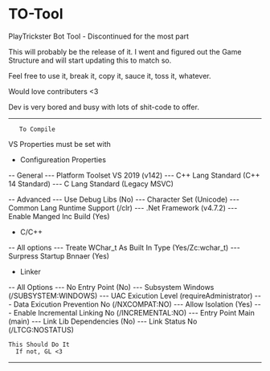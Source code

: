 # TO-Tool
PlayTrickster Bot Tool - Discontinued for the most part

This will probably be the release of it. I went and figured out the Game Structure and will start updating this to match so. 

Feel free to use it, break it, copy it, sauce it, toss it, whatever. 

Would love contributers <3

Dev is very bored and busy with lots of shit-code to offer.


-------------------------
       To Compile
       
VS Properties must be set with

- Configureation Properties

-- General
--- Platform Toolset VS 2019 (v142)
--- C++ Lang Standard (C++ 14 Standard)
--- C Lang Standard (Legacy MSVC)

-- Advanced
--- Use Debug Libs (No)
--- Character Set (Unicode)
--- Common Lang Runtime Support (/clr)
--- .Net Framework (v4.7.2)
--- Enable Manged Inc Build (Yes)

- C/C++

-- All options
--- Treate WChar_t As Built In Type (Yes/Zc:wchar_t)
--- Surpress Startup Bnnaer (Yes)

- Linker

-- All Options
--- No Entry Point (No)
--- Subsystem Windows (/SUBSYSTEM:WINDOWS)
--- UAC Exicution Level (requireAdministrator)
--- Data Exicution Prevention No (/NXCOMPAT:NO)
--- Allow Isolation (Yes)
--- Enable Incremental Linking No (/INCREMENTAL:NO)
--- Entry Point Main (main)
--- Link Lib Dependencies (No)
--- Link Status No (/LTCG:NOSTATUS)

    This Should Do It
      If not, GL <3
-------------------------

